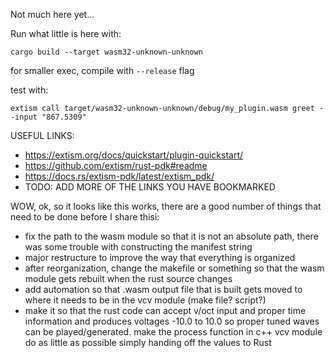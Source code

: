 Not much here yet...

Run what little is here with:

```
cargo build --target wasm32-unknown-unknown
```

for smaller exec, compile with ```--release``` flag

test with:

```
extism call target/wasm32-unknown-unknown/debug/my_plugin.wasm greet --input "867.5309"
```

USEFUL LINKS:
- https://extism.org/docs/quickstart/plugin-quickstart/
- https://github.com/extism/rust-pdk#readme
- https://docs.rs/extism-pdk/latest/extism_pdk/
- TODO: ADD MORE OF THE LINKS YOU HAVE BOOKMARKED

WOW, ok, so it looks like this works, there are a good number of things that need to be done before I share thisi:
- fix the path to the wasm module so that it is not an absolute path, there was some trouble with constructing the manifest string
- major restructure to improve the way that everything is organized
- after reorganization, change the makefile or something so that the wasm module gets rebuilt when the rust source changes
- add automation so that .wasm output file that is built gets moved to where it needs to be in the vcv module (make file? script?)
- make it so that the rust code can accept v/oct input and proper time information and produces voltages -10.0 to 10.0 so proper tuned waves can be played/generated. make the process function in c++ vcv module do as little as possible simply handing off the values to Rust
